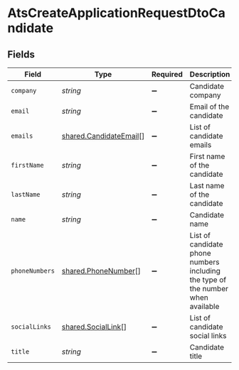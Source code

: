 # AtsCreateApplicationRequestDtoCandidate


## Fields

| Field                                                                           | Type                                                                            | Required                                                                        | Description                                                                     | Example                                                                         |
| ------------------------------------------------------------------------------- | ------------------------------------------------------------------------------- | ------------------------------------------------------------------------------- | ------------------------------------------------------------------------------- | ------------------------------------------------------------------------------- |
| `company`                                                                       | *string*                                                                        | :heavy_minus_sign:                                                              | Candidate company                                                               | Company Inc.                                                                    |
| `email`                                                                         | *string*                                                                        | :heavy_minus_sign:                                                              | Email of the candidate                                                          | john.doe@example.com                                                            |
| `emails`                                                                        | [shared.CandidateEmail](../../../sdk/models/shared/candidateemail.md)[]         | :heavy_minus_sign:                                                              | List of candidate emails                                                        |                                                                                 |
| `firstName`                                                                     | *string*                                                                        | :heavy_minus_sign:                                                              | First name of the candidate                                                     | John                                                                            |
| `lastName`                                                                      | *string*                                                                        | :heavy_minus_sign:                                                              | Last name of the candidate                                                      | Doe                                                                             |
| `name`                                                                          | *string*                                                                        | :heavy_minus_sign:                                                              | Candidate name                                                                  | Romain Sestier                                                                  |
| `phoneNumbers`                                                                  | [shared.PhoneNumber](../../../sdk/models/shared/phonenumber.md)[]               | :heavy_minus_sign:                                                              | List of candidate phone numbers including the type of the number when available |                                                                                 |
| `socialLinks`                                                                   | [shared.SocialLink](../../../sdk/models/shared/sociallink.md)[]                 | :heavy_minus_sign:                                                              | List of candidate social links                                                  |                                                                                 |
| `title`                                                                         | *string*                                                                        | :heavy_minus_sign:                                                              | Candidate title                                                                 | Software Engineer                                                               |